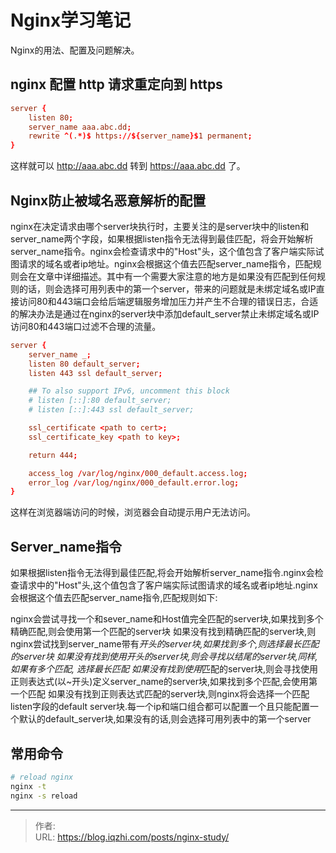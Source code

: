 # Nginx学习笔记


Nginx的用法、配置及问题解决。

<!--more-->

## nginx 配置 http 请求重定向到 https

```conf
server {
    listen 80;
    server_name aaa.abc.dd;
    rewrite ^(.*)$ https://${server_name}$1 permanent;
}
```

这样就可以 http://aaa.abc.dd 转到 https://aaa.abc.dd 了。

## Nginx防止被域名恶意解析的配置

nginx在决定请求由哪个server块执行时，主要关注的是server块中的listen和server_name两个字段，如果根据listen指令无法得到最佳匹配，将会开始解析server_name指令。nginx会检查请求中的"Host"头，这个值包含了客户端实际试图请求的域名或者ip地址。nginx会根据这个值去匹配server_name指令，匹配规则会在文章中详细描述。其中有一个需要大家注意的地方是如果没有匹配到任何规则的话，则会选择可用列表中的第一个server，带来的问题就是未绑定域名或IP直接访问80和443端口会给后端逻辑服务增加压力并产生不合理的错误日志，合适的解决办法是通过在nginx的server块中添加default_server禁止未绑定域名或IP访问80和443端口过滤不合理的流量。

```conf
server {
    server_name _;
    listen 80 default_server;
    listen 443 ssl default_server;

    ## To also support IPv6, uncomment this block
    # listen [::]:80 default_server;
    # listen [::]:443 ssl default_server;

    ssl_certificate <path to cert>;
    ssl_certificate_key <path to key>;

    return 444;

    access_log /var/log/nginx/000_default.access.log;
    error_log /var/log/nginx/000_default.error.log;
}
```

这样在浏览器端访问的时候，浏览器会自动提示用户无法访问。

## Server_name指令

如果根据listen指令无法得到最佳匹配,将会开始解析server_name指令.nginx会检查请求中的"Host"头,这个值包含了客户端实际试图请求的域名或者ip地址.nginx会根据这个值去匹配server_name指令,匹配规则如下:

nginx会尝试寻找一个和sever_name和Host值完全匹配的server块,如果找到多个精确匹配,则会使用第一个匹配的server块
如果没有找到精确匹配的server块,则nginx尝试找到server_name带有*开头的server块,如果找到多个,则选择最长匹配的server块
如果没有找到使用开头的server块,则会寻找以结尾的server块,同样,如果有多个匹配, 选择最长匹配
如果没有找到使用*匹配的server块,则会寻找使用正则表达式(以~开头)定义server_name的server块,如果找到多个匹配,会使用第一个匹配
如果没有找到正则表达式匹配的server块,则nginx将会选择一个匹配listen字段的default server块.每一个ip和端口组合都可以配置一个且只能配置一个默认的default_server块,如果没有的话,则会选择可用列表中的第一个server


## 常用命令

```bash
# reload nginx
nginx -t
nginx -s reload
```


---

> 作者:   
> URL: https://blog.iqzhi.com/posts/nginx-study/  

